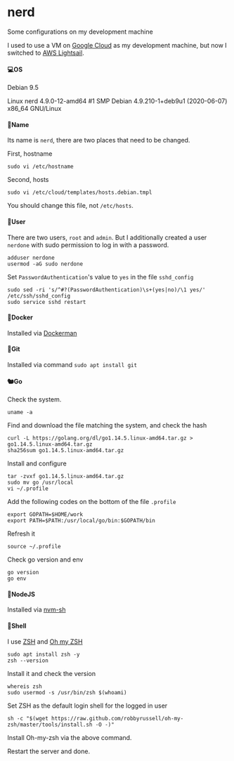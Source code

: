# nerd
Some configurations on my development machine

I used to use a VM on [Google Cloud](https://cloud.google.com) as my development machine, but now I switched to [AWS Lightsail](https://lightsail.aws.amazon.com).

#### 💻OS

Debian 9.5

Linux nerd 4.9.0-12-amd64 #1 SMP Debian 4.9.210-1+deb9u1 (2020-06-07) x86_64 GNU/Linux

#### 🌟Name

Its name is `nerd`, there are two places that need to be changed.

First, hostname

```
sudo vi /etc/hostname
```

Second, hosts

```
sudo vi /etc/cloud/templates/hosts.debian.tmpl
```

You should change this file, not `/etc/hosts`.

#### 👦User

There are two users, `root` and `admin`. But I additionally created a user `nerdone` with sudo permission to log in with a password.

```
adduser nerdone
usermod -aG sudo nerdone
```

Set `PasswordAuthentication`'s value to `yes` in the file `sshd_config`

```
sudo sed -ri 's/^#?(PasswordAuthentication)\s+(yes|no)/\1 yes/' /etc/ssh/sshd_config
sudo service sshd restart
```

#### 🐳Docker

Installed via [Dockerman](https://github.com/tourcoder/dockerman)

#### 🦇Git

Installed via command `sudo apt install git`

#### 🐿️Go

Check the system.

```
uname -a
```

Find and download the file matching the system, and check the hash

```
curl -L https://golang.org/dl/go1.14.5.linux-amd64.tar.gz > go1.14.5.linux-amd64.tar.gz
sha256sum go1.14.5.linux-amd64.tar.gz
```

Install and configure

```
tar -zvxf go1.14.5.linux-amd64.tar.gz
sudo mv go /usr/local
vi ~/.profile
```

Add the following codes on the bottom of the file `.profile`

```
export GOPATH=$HOME/work
export PATH=$PATH:/usr/local/go/bin:$GOPATH/bin
```

Refresh it

```
source ~/.profile
```

Check go version and env

```
go version
go env
```

#### 🦨NodeJS

Installed via [nvm-sh](https://github.com/nvm-sh/nvm)

#### 🐚Shell

I use [ZSH](https://en.wikipedia.org/wiki/Z_shell) and [Oh my ZSH](https://ohmyz.sh)

```
sudo apt install zsh -y
zsh --version
```

Install it and check the version

```
whereis zsh
sudo usermod -s /usr/bin/zsh $(whoami)
```

Set ZSH as the default login shell for the logged in user

```
sh -c "$(wget https://raw.github.com/robbyrussell/oh-my-zsh/master/tools/install.sh -O -)"
```

Install Oh-my-zsh via the above command. 

Restart the server and done.

